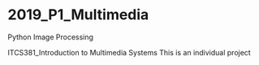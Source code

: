 # 2019_P1_Multimedia
Python Image Processing

ITCS381_Introduction to Multimedia Systems
This is an individual project
